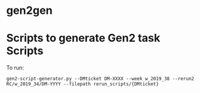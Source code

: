 # gen2gen

Scripts to generate Gen2 task Scripts
======================================

To run:
```
gen2-script-generator.py --DMticket DM-XXXX --week w_2019_38 --rerun2 RC/w_2019_34/DM-YYYY --filepath rerun_scripts/{DMticket}
```
